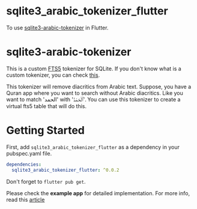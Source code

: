 # sqlite3_arabic_tokenizer_flutter

To use [sqlite3-arabic-tokenizer](https://github.com/GreentechApps/sqlite3-arabic-tokenizer) in Flutter.

# sqlite3-arabic-tokenizer

This is a custom [FTS5](https://www.sqlite.org/fts5.html) tokenizer for SQLite. If you don't know what is a custom
tokenizer, you can check [this](https://www.sqlite.org/fts5.html#custom_tokenizers).

This tokenizer will remove diacritics from Arabic text. Suppose, you have a Quran app where you want to search without
Arabic diacritics. Like you want to match 'الحمد' with 'ٱلْحَمْدُ'. You can use this tokenizer to create a virtual fts5
table that will do this.

# Getting Started

First, add `sqlite3_arabic_tokenizer_flutter` as a dependency in your pubspec.yaml file.

```yaml
dependencies:
  sqlite3_arabic_tokenizer_flutter: ^0.0.2
```

Don't forget to `flutter pub get`.

Please check the __example app__ for detailed implementation.
For more info, read this [article](https://snnafi.medium.com/search-arabic-text-with-diacritics-using-sqlite-tokenizer-97326b938b4c)





